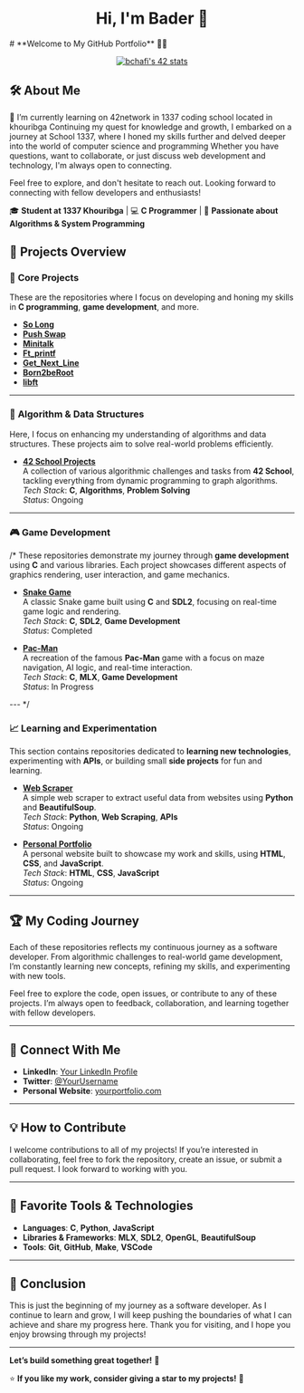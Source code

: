 <h1 align="center">Hi, I'm Bader 👋</h1>
# **Welcome to My GitHub Portfolio** 👨‍💻

<p align="center">
  <a href="https://github.com/oakoudad/badge42"><img src="https://badge.mediaplus.ma/greenbinary/bchafi" alt="bchafi's 42 stats"/></a>
</p>

## 🛠 About Me
🌱 I’m currently learning on 42network in 1337 coding school located in khouribga
Continuing my quest for knowledge and growth, I embarked on a journey at School 1337, where I honed my skills further and delved deeper into the world of computer science and programming
Whether you have questions, want to collaborate, or just discuss web development and technology, I'm always open to connecting.

Feel free to explore, and don't hesitate to reach out. Looking forward to connecting with fellow developers and enthusiasts!

🎓 **Student at 1337 Khouribga** | 💻 **C Programmer** | 🚀 **Passionate about Algorithms & System Programming**

## 📂 **Projects Overview**

### 🚀 **Core Projects**

These are the repositories where I focus on developing and honing my skills in **C programming**, **game development**, and more.

- **[So Long](https://github.com/Bader-Chafi/So_Long.git)**  
- **[Push Swap](https://github.com/Bader-Chafi/Push_Swap.git)**
- **[Minitalk](https://github.com/Bader-Chafi/Minitalk.git)**
- **[Ft_printf](https://github.com/Bader-Chafi/ft_printf.git)**
- **[Get_Next_Line](https://github.com/Bader-Chafi/get_next_line.git)**
- **[Born2beRoot](https://github.com/Bader-Chafi/born2beroot.git)**  
- **[libft](https://github.com/Bader-Chafi/Libft.git)**  

---

### 🧠 **Algorithm & Data Structures**

Here, I focus on enhancing my understanding of algorithms and data structures. These projects aim to solve real-world problems efficiently.

- **[42 School Projects](https://github.com/yourusername/42-projects)**  
  A collection of various algorithmic challenges and tasks from **42 School**, tackling everything from dynamic programming to graph algorithms.  
  *Tech Stack*: **C**, **Algorithms**, **Problem Solving**  
  *Status*: Ongoing

---

### 🎮 **Game Development**
/*
These repositories demonstrate my journey through **game development** using **C** and various libraries. Each project showcases different aspects of graphics rendering, user interaction, and game mechanics.

- **[Snake Game](https://github.com/yourusername/snake_game)**  
  A classic Snake game built using **C** and **SDL2**, focusing on real-time game logic and rendering.  
  *Tech Stack*: **C**, **SDL2**, **Game Development**  
  *Status*: Completed

- **[Pac-Man](https://github.com/yourusername/pacman)**  
  A recreation of the famous **Pac-Man** game with a focus on maze navigation, AI logic, and real-time interaction.  
  *Tech Stack*: **C**, **MLX**, **Game Development**  
  *Status*: In Progress

--- */

### 📈 **Learning and Experimentation**

This section contains repositories dedicated to **learning new technologies**, experimenting with **APIs**, or building small **side projects** for fun and learning.

- **[Web Scraper](https://github.com/yourusername/web_scraper)**  
  A simple web scraper to extract useful data from websites using **Python** and **BeautifulSoup**.  
  *Tech Stack*: **Python**, **Web Scraping**, **APIs**  
  *Status*: Ongoing

- **[Personal Portfolio](https://github.com/yourusername/personal-portfolio)**  
  A personal website built to showcase my work and skills, using **HTML**, **CSS**, and **JavaScript**.  
  *Tech Stack*: **HTML**, **CSS**, **JavaScript**  
  *Status*: Ongoing

---

## 🏆 **My Coding Journey**

Each of these repositories reflects my continuous journey as a software developer. From algorithmic challenges to real-world game development, I’m constantly learning new concepts, refining my skills, and experimenting with new tools. 

Feel free to explore the code, open issues, or contribute to any of these projects. I’m always open to feedback, collaboration, and learning together with fellow developers.

---

## 📍 **Connect With Me**

- **LinkedIn**: [Your LinkedIn Profile](https://www.linkedin.com/in/yourusername/)
- **Twitter**: [@YourUsername](https://twitter.com/yourusername)
- **Personal Website**: [yourportfolio.com](https://yourportfolio.com)

---

## 💡 **How to Contribute**

I welcome contributions to all of my projects! If you’re interested in collaborating, feel free to fork the repository, create an issue, or submit a pull request. I look forward to working with you.

---

## 📌 **Favorite Tools & Technologies**

- **Languages**: **C**, **Python**, **JavaScript**
- **Libraries & Frameworks**: **MLX**, **SDL2**, **OpenGL**, **BeautifulSoup**
- **Tools**: **Git**, **GitHub**, **Make**, **VSCode**
  
---

## 🏁 **Conclusion**

This is just the beginning of my journey as a software developer. As I continue to learn and grow, I will keep pushing the boundaries of what I can achieve and share my progress here. Thank you for visiting, and I hope you enjoy browsing through my projects!

---

**Let’s build something great together!** 🚀



⭐ **If you like my work, consider giving a star to my projects!** 🚀
